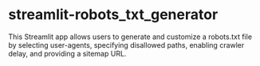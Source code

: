 # streamlit-robots_txt_generator
 This Streamlit app allows users to generate and customize a robots.txt file by selecting user-agents, specifying disallowed paths, enabling crawler delay, and providing a sitemap URL.


